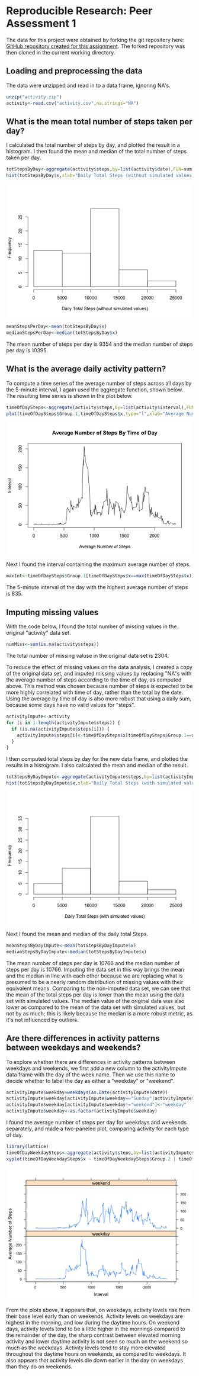 # Reproducible Research: Peer Assessment 1

The data for this project were obtained by forking the git repository here: [GitHub repository created for this
assignment](http://github.com/rdpeng/RepData_PeerAssessment1). The forked repository was then cloned in the current working directory.

## Loading and preprocessing the data

The data were unzipped and read in to a data frame, ignoring NA's.


```r
unzip("activity.zip")
activity<-read.csv("activity.csv",na.strings="NA")
```

## What is the mean total number of steps taken per day?

I calculated the total number of steps by day, and plotted the result in a histogram. I then found the mean and median of the total number of steps taken per day.


```r
totStepsByDay<-aggregate(activity$steps,by=list(activity$date),FUN=sum,na.rm=TRUE)
hist(totStepsByDay$x,xlab="Daily Total Steps (without simulated values)", main="")
```

![](PA1_template_files/figure-html/unnamed-chunk-2-1.png) 

```r
meanStepsPerDay<-mean(totStepsByDay$x)
medianStepsPerDay<-median(totStepsByDay$x)
```

The mean number of steps per day is 9354 and the median number of steps per day is 10395.

## What is the average daily activity pattern?

To compute a time series of the average number of steps across all days by the 5-minute interval, I again used the aggregate function, shown below. The resulting time series is shown in the plot below.


```r
timeOfDaySteps<-aggregate(activity$steps,by=list(activity$interval),FUN=mean,na.rm=TRUE)
plot(timeOfDaySteps$Group.1,timeOfDaySteps$x,type="l",xlab="Average Number of Steps", ylab="Interval",main="Average Number of Steps By Time of Day")
```

![](PA1_template_files/figure-html/unnamed-chunk-3-1.png) 

Next I found the interval containing the maximum average number of steps.


```r
maxInt<-timeOfDaySteps$Group.1[timeOfDaySteps$x==max(timeOfDaySteps$x)]
```

The 5-minute interval of the day with the highest average number of steps is 835.

## Imputing missing values

With the code below, I found the total number of missing values in the original "activity" data set.


```r
numMiss<-sum(is.na(activity$steps))
```

The total number of missing valuse in the original data set is 2304.

To reduce the effect of missing values on the data analysis, I created a copy of the original data set, and imputed missing values by replacing "NA"s with the average number of steps according to the time of day, as computed above. This method was chosen because number of steps is expected to be more highly correlated with time of day, rather than the total by the date. Using the average by time of day is also more robust that using a daily sum, because some days have no valid values for "steps". 


```r
activityImpute<-activity
for (i in 1:length(activityImpute$steps)) {
  if (is.na(activityImpute$steps[i])) {
    activityImpute$steps[i]<-timeOfDaySteps$x[timeOfDaySteps$Group.1==activityImpute$interval[i]]
  }
}
```

I then computed total steps by day for the new data frame, and plotted the results in a histogram. I also calculated the mean and median of the result.


```r
totStepsByDayImpute<-aggregate(activityImpute$steps,by=list(activityImpute$date),FUN=sum)
hist(totStepsByDayImpute$x,xlab="Daily Total Steps (with simulated values)", main="")
```

![](PA1_template_files/figure-html/unnamed-chunk-7-1.png) 

Next I found the mean and median of the daily total Steps.


```r
meanStepsByDayImpute<-mean(totStepsByDayImpute$x)
medianStepsByDayImpute<-median(totStepsByDayImpute$x)
```

The mean number of steps per day is 10766 and the median number of steps per day is 10766. Imputing the data set in this way brings the mean and the median in line with each other because we are replacing what is presumed to be a nearly random distribution of missing values with their equivalent means. Comparing to the non-imputed data set, we can see that the mean of the total steps per day is lower than the mean using the data set with simulated values. The median value of the original data was also lower as compared to the mean of the data set with simulated values, but not by as much; this is likely because the median is a more robust metric, as it's not influenced by outliers.

## Are there differences in activity patterns between weekdays and weekends?

To explore whether there are differences in activity patterns between weekdays and weekends, we first add a new column to the activityImpute data frame with the day of the week name. Then we use this name to decide whether to label the day as either a "weekday" or "weekend".


```r
activityImpute$weekday=weekdays(as.Date(activityImpute$date))
activityImpute$weekday[activityImpute$weekday=="Sunday"|activityImpute$weekday=="Saturday"]<-"weekend"
activityImpute$weekday[activityImpute$weekday!="weekend"]<-"weekday"
activityImpute$weekday<-as.factor(activityImpute$weekday)
```

I found the average number of steps per day for weekdays and weekends separately, and made a two-paneled plot, comparing activity for each type of day.


```r
library(lattice)
timeOfDayWeekdaySteps<-aggregate(activity$steps,by=list(activityImpute$weekday,activityImpute$interval),FUN=mean,na.rm=TRUE)
xyplot(timeOfDayWeekdaySteps$x ~ timeOfDayWeekdaySteps$Group.2 | timeOfDayWeekdaySteps$Group.1, layout=c(1,2),type="l",xlab="Interval",ylab="Average Number of Steps")
```

![](PA1_template_files/figure-html/unnamed-chunk-10-1.png) 

From the plots above, it appears that, on weekdays, activity levels rise from their base level early than on weekends. Activity levels on weekdays are highest in the morning, and low during the daytime hours. On weekend days, activity levels tend to be a little higher in the mornings compared to the remainder of the day, the sharp contrast between elevated morning activity and lower daytime activity is not seen so much on the weekend so much as the weekdays. Activity levels tend to stay more elevated throughout the daytime hours on weekends, as compared to weekdays. It also appears that activity levels die down earlier in the day on weekdays than they do on weekends.
